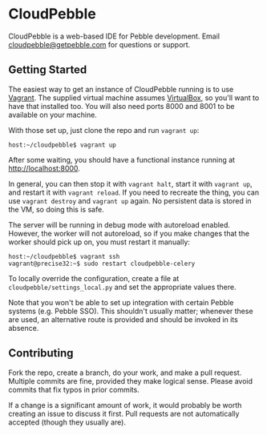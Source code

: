 CloudPebble
===========

CloudPebble is a web-based IDE for Pebble development. Email [cloudpebble@getpebble.com][support] for questions or
support.

Getting Started
---------------

The easiest way to get an instance of CloudPebble running is to use [Vagrant][].
The supplied virtual machine assumes [VirtualBox][], so you'll want to have that installed too.
You will also need ports 8000 and 8001 to be available on your machine.

With those set up, just clone the repo and run `vagrant up`:

    host:~/cloudpebble$ vagrant up

After some waiting, you should have a functional instance running at [http://localhost:8000](http://localhost:8000).

In general, you can then stop it with `vagrant halt`, start it with `vagrant up`, and restart it with `vagrant reload`.
If you need to recreate the thing, you can use `vagrant destroy` and `vagrant up` again. No persistent data is stored
in the VM, so doing this is safe.

The server will be running in debug mode with autoreload enabled. However, the worker will not autoreload, so if you
make changes that the worker should pick up on, you must restart it manually:


    host:~/cloudpebble$ vagrant ssh
    vagrant@precise32:~$ sudo restart cloudpebble-celery


To locally override the configuration, create a file at `cloudpebble/settings_local.py` and set the appropriate values
there.

Note that you won't be able to set up integration with certain Pebble systems (e.g. Pebble SSO). This shouldn't usually
matter; whenever these are used, an alternative route is provided and should be invoked in its absence.

Contributing
------------

Fork the repo, create a branch, do your work, and make a pull request. Multiple commits are fine, provided they make
logical sense. Please avoid commits that fix typos in prior commits.

If a change is a significant amount of work, it would probably be worth creating an issue to discuss it first. Pull
requests are not automatically accepted (though they usually are).

[Vagrant]: http://www.vagrantup.com
[VirtualBox]: http://virtualbox.org
[support]: mailto:cloudpebble@getpebble.com
